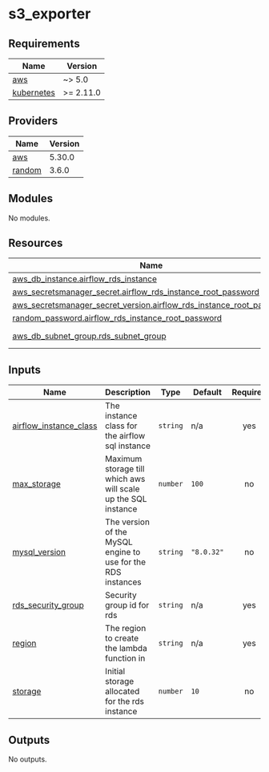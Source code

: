 # s3_exporter

<!-- BEGINNING OF PRE-COMMIT-TERRAFORM DOCS HOOK -->
## Requirements

| Name | Version |
|------|---------|
| <a name="requirement_aws"></a> [aws](#requirement\_aws) | ~> 5.0 |
| <a name="requirement_kubernetes"></a> [kubernetes](#requirement\_kubernetes) | >= 2.11.0 |

## Providers

| Name | Version |
|------|---------|
| <a name="provider_aws"></a> [aws](#provider\_aws) | 5.30.0 |
| <a name="provider_random"></a> [random](#provider\_random) | 3.6.0 |

## Modules

No modules.

## Resources

| Name | Type |
|------|------|
| [aws_db_instance.airflow_rds_instance](https://registry.terraform.io/providers/hashicorp/aws/latest/docs/resources/db_instance) | resource |
| [aws_secretsmanager_secret.airflow_rds_instance_root_password](https://registry.terraform.io/providers/hashicorp/aws/latest/docs/resources/secretsmanager_secret) | resource |
| [aws_secretsmanager_secret_version.airflow_rds_instance_root_password](https://registry.terraform.io/providers/hashicorp/aws/latest/docs/resources/secretsmanager_secret_version) | resource |
| [random_password.airflow_rds_instance_root_password](https://registry.terraform.io/providers/hashicorp/random/latest/docs/resources/password) | resource |
| [aws_db_subnet_group.rds_subnet_group](https://registry.terraform.io/providers/hashicorp/aws/latest/docs/data-sources/db_subnet_group) | data source |

## Inputs

| Name | Description | Type | Default | Required |
|------|-------------|------|---------|:--------:|
| <a name="input_airflow_instance_class"></a> [airflow\_instance\_class](#input\_airflow\_instance\_class) | The instance class for the airflow sql instance | `string` | n/a | yes |
| <a name="input_max_storage"></a> [max\_storage](#input\_max\_storage) | Maximum storage till which aws will scale up the SQL instance | `number` | `100` | no |
| <a name="input_mysql_version"></a> [mysql\_version](#input\_mysql\_version) | The version of the MySQL engine to use for the RDS instances | `string` | `"8.0.32"` | no |
| <a name="input_rds_security_group"></a> [rds\_security\_group](#input\_rds\_security\_group) | Security group id for rds | `string` | n/a | yes |
| <a name="input_region"></a> [region](#input\_region) | The region to create the lambda function in | `string` | n/a | yes |
| <a name="input_storage"></a> [storage](#input\_storage) | Initial storage allocated for the rds instance | `number` | `10` | no |

## Outputs

No outputs.
<!-- END OF PRE-COMMIT-TERRAFORM DOCS HOOK -->

